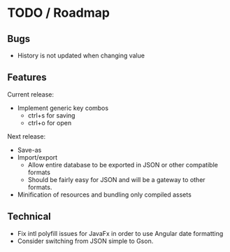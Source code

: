 # TODO / Roadmap

## Bugs
- History is not updated when changing value

## Features
Current release:
- Implement generic key combos
  - ctrl+s for saving
  - ctrl+o for open

Next release:
- Save-as
- Import/export
  - Allow entire database to be exported in JSON or other compatible formats
  - Should be fairly easy for JSON and will be a gateway to other formats.
- Minification of resources and bundling only compiled assets

## Technical
- Fix intl polyfill issues for JavaFx in order to use Angular date formatting
- Consider switching from JSON simple to Gson.

